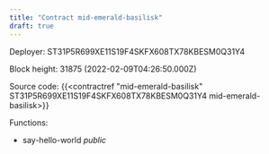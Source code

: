 ```yaml
---
title: "Contract mid-emerald-basilisk"
draft: true
---
```

Deployer: ST31P5R699XE11S19F4SKFX608TX78KBESM0Q31Y4


 



Block height: 31875 (2022-02-09T04:26:50.000Z)

Source code: {{<contractref "mid-emerald-basilisk" ST31P5R699XE11S19F4SKFX608TX78KBESM0Q31Y4 mid-emerald-basilisk>}}

Functions:

* say-hello-world _public_
